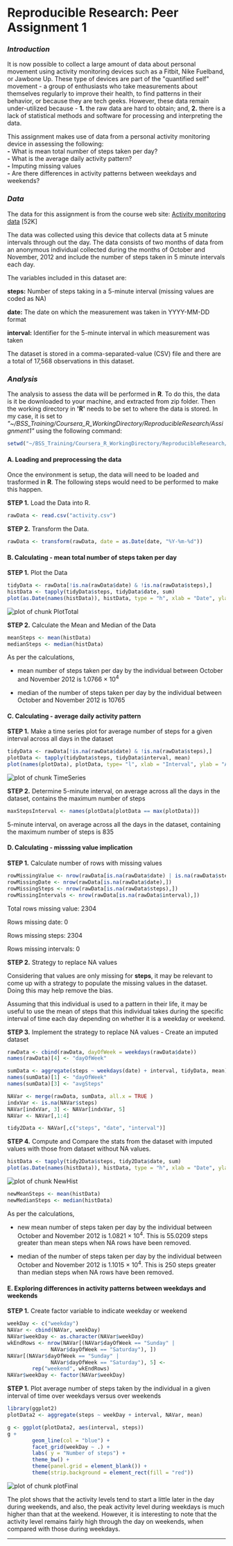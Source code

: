 # Reproducible Research: Peer Assignment 1
  
  
### *Introduction*

It is now possible to collect a large amount of data about personal movement using activity monitoring devices such as a Fitbit, Nike Fuelband, or Jawbone Up. These type of devices are part of the "quantified self" movement - a group of enthusiasts who take measurements about themselves regularly to improve their health, to find patterns in their behavior, or because they are tech geeks. However, these data remain under-utilized because - **1.** the raw data are hard to obtain; and, **2.** there is a lack of statistical methods and software for processing and interpreting the data.


This assignment makes use of data from a personal activity monitoring device in assessing the following:  
**-** What is mean total number of steps taken per day?  
**-** What is the average daily activity pattern?  
**-** Imputing missing values  
**-** Are there differences in activity patterns between weekdays and weekends?


### *Data*

The data for this assignment is from the course web site: [Activity monitoring data][1] [52K]

The data was collected using this device that collects data at 5 minute intervals through out the day. The data consists of two months of data from an anonymous individual collected during the months of October and November, 2012 and include the number of steps taken in 5 minute intervals each day.

The variables included in this dataset are:

**steps:** Number of steps taking in a 5-minute interval (missing values are coded as NA)

**date:** The date on which the measurement was taken in YYYY-MM-DD format

**interval:** Identifier for the 5-minute interval in which measurement was taken

The dataset is stored in a comma-separated-value (CSV) file and there are a total of 17,568 observations in this dataset.


### *Analysis*

The analysis to assess the data will be performed in **R**. To do this, the data is it be downloaded to your machine, and extracted from zip folder. Then the working directory in **'R'** needs to be set to where the data is stored. In my case, it is set to *"~/BSS_Training/Coursera_R_WorkingDirectory/ReproducibleResearch/Assignment1"* using the following command:


```r
setwd("~/BSS_Training/Coursera_R_WorkingDirectory/ReproducibleResearch/Assignment1")
```


#### A. Loading and preprocessing the data


Once the environment is setup, the data will need to be loaded and trasformed in **R**. The following steps would need to be performed to make this happen. 

**STEP 1.** Load the Data into R.

```r
rawData <- read.csv("activity.csv")
```

**STEP 2.** Transform the Data.

```r
rawData <- transform(rawData, date = as.Date(date, "%Y-%m-%d"))
```


#### B. Calculating - mean total number of steps taken per day


**STEP 1.** Plot the Data

```r
tidyData <- rawData[!is.na(rawData$date) & !is.na(rawData$steps),]
histData <- tapply(tidyData$steps, tidyData$date, sum)
plot(as.Date(names(histData)), histData, type = "h", xlab = "Date", ylab = "Total Steps")
```

![plot of chunk PlotTotal](./PA1_template_files/figure-html/PlotTotal.png) 

**STEP 2.** Calculate the Mean and Median of the Data

```r
meanSteps <- mean(histData)
medianSteps <- median(histData)
```

As per the calculations, 

* mean number of steps taken per day by the individual between October and November 2012 is 1.0766 &times; 10<sup>4</sup>

* median of the number of steps taken per day by the individual between October and November 2012 is 10765
  
  
  
#### C. Calculating - average daily activity pattern


**STEP 1.** Make a time series plot for average number of steps for a given interval across all days in the dataset


```r
tidyData <- rawData[!is.na(rawData$date) & !is.na(rawData$steps),]
plotData <- tapply(tidyData$steps, tidyData$interval, mean)
plot(names(plotData), plotData, type= "l", xlab = "Interval", ylab = "Average Steps")
```

![plot of chunk TimeSeries](./PA1_template_files/figure-html/TimeSeries.png) 

**STEP 2.** Determine 5-minute interval, on average across all the days in the dataset, contains the maximum number of steps


```r
maxStepsInterval <- names(plotData[plotData == max(plotData)])
```

5-minute interval, on average across all the days in the dataset, containing the maximum number of steps is 835


#### D. Calculating - misssing value implication


**STEP 1.** Calculate number of rows with missing values

```r
rowMissingValue <- nrow(rawData[is.na(rawData$date) | is.na(rawData$steps) | is.na(rawData$interval),])
rowMissingDate <- nrow(rawData[is.na(rawData$date),])
rowMissingSteps <- nrow(rawData[is.na(rawData$steps),])
rowMissingIntervals <- nrow(rawData[is.na(rawData$interval),])
```

Total rows missing value: 2304

Rows missing date: 0

Rows missing steps: 2304

Rows missing intervals: 0



**STEP 2.** Strategy to replace NA values

Considering that values are only missing for **steps**, it may be relevant to come up with a strategy to populate the missing values in the dataset. Doing this may help remove the bias.

Assuming that this individual is used to a pattern in their life, it may be useful to use the mean of steps that this individual takes during the specific interval of time each day depending on whether it is a weekday or weekend.  


**STEP 3.** Implement the strategy to replace NA values - Create an imputed dataset


```r
rawData <- cbind(rawData, dayOfWeek = weekdays(rawData$date))
names(rawData)[4] <- "dayOfWeek" 

sumData <- aggregate(steps ~ weekdays(date) + interval, tidyData, mean)
names(sumData)[1] <- "dayOfWeek"
names(sumData)[3] <- "avgSteps"

NAVar <- merge(rawData, sumData, all.x = TRUE )
indxVar <- is.na(NAVar$steps)
NAVar[indxVar, 3] <- NAVar[indxVar, 5]
NAVar <- NAVar[,1:4]

tidy2Data <- NAVar[,c("steps", "date", "interval")]
```

**STEP 4.** Compute and Compare the stats from the dataset with imputed values with those from dataset without NA values. 

```r
histData <- tapply(tidy2Data$steps, tidy2Data$date, sum)
plot(as.Date(names(histData)), histData, type = "h", xlab = "Date", ylab = "Total Steps")
```

![plot of chunk NewHist](./PA1_template_files/figure-html/NewHist.png) 



```r
newMeanSteps <- mean(histData)
newMedianSteps <- median(histData)
```

As per the calculations, 

* new mean number of steps taken per day by the individual between October and November 2012 is 1.0821 &times; 10<sup>4</sup>. This is 55.0209 steps greater than mean steps when NA rows have been removed.   

* median of the number of steps taken per day by the individual between October and November 2012 is 1.1015 &times; 10<sup>4</sup>. This is 250 steps greater than median steps when NA rows have been removed.


#### E. Exploring differences in activity patterns between weekdays and weekends

**STEP 1.** Create factor variable to indicate weekday or weekend

```r
weekDay <- c("weekday")
NAVar <- cbind(NAVar, weekDay)
NAVar$weekDay <- as.character(NAVar$weekDay)
wkEndRows <- nrow(NAVar[(NAVar$dayOfWeek == "Sunday" | 
              NAVar$dayOfWeek == "Saturday"), ])
NAVar[(NAVar$dayOfWeek == "Sunday" | 
              NAVar$dayOfWeek == "Saturday"), 5] <- 
        rep("weekend", wkEndRows)
NAVar$weekDay <- factor(NAVar$weekDay)
```


**STEP 1.** Plot average number of steps taken by the individual in a given interval of time over weekdays versus over weekends


```r
library(ggplot2)
plotData2 <- aggregate(steps ~ weekDay + interval, NAVar, mean)

g <- ggplot(plotData2, aes(interval, steps))
g + 
        geom_line(col = "blue") + 
        facet_grid(weekDay ~ .) + 
        labs( y = "Number of steps") +
        theme_bw() +
        theme(panel.grid = element_blank()) +
        theme(strip.background = element_rect(fill = "red"))
```

![plot of chunk plotFinal](./PA1_template_files/figure-html/plotFinal.png) 

The plot shows that the activity levels tend to start a little later in the day during weekends, and also, the peak activity level during weekdays is much higher than that at the weekend. However, it is interesting to note that the activity level remains fairly high through the day on weekends, when compared with those during weekdays.

---
[1]: https://d396qusza40orc.cloudfront.net/repdata%2Fdata%2Factivity.zip
